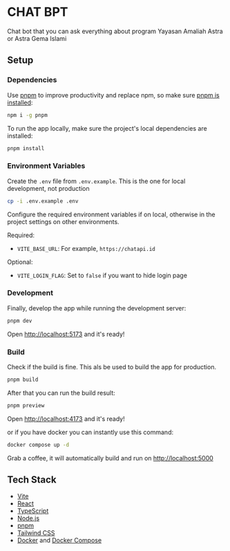 # CHAT BPT

Chat bot that you can ask everything about program Yayasan Amaliah Astra or Astra Gema Islami

## Setup

### Dependencies

Use [pnpm](https://pnpm.io) to improve productivity and replace npm, so make
sure [pnpm is installed](https://pnpm.io/installation#using-npm):

```sh
npm i -g pnpm
```

To run the app locally, make sure the project's local dependencies are
installed:

```sh
pnpm install
```

### Environment Variables

Create the `.env` file from `.env.example`. This is the one for local
development, not production

```sh
cp -i .env.example .env
```

Configure the required environment variables if on local, otherwise in the
project settings on other environments.

Required:

- `VITE_BASE_URL`: For example, `https://chatapi.id`

Optional:
- `VITE_LOGIN_FLAG`: Set to `false` if you want to hide login page

### Development

Finally, develop the app while running the development server:

```sh
pnpm dev
```

Open <http://localhost:5173> and it's ready!

### Build

Check if the build is fine. This als be used to build the app for production.

```sh
pnpm build
```

After that you can run the build result:

```sh
pnpm preview
```

Open <http://localhost:4173> and it's ready!


or if you have docker you can instantly use this command:

```sh
docker compose up -d
```

Grab a coffee, it will automatically build and run on <http://localhost:5000>

## Tech Stack 

- [Vite](https://vitejs.dev)
- [React](https://react.dev)
- [TypeScript](https://typescriptlang.org)
- [Node.js](https://nodejs.org)
- [pnpm](https://pnpm.io)
- [Tailwind CSS](https://tailwindcss.com)
- [Docker](https://docker.com) and [Docker Compose](https://docs.docker.com/compose)
